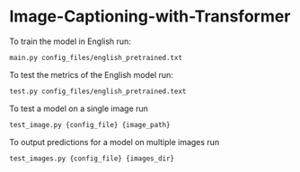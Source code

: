 # Image-Captioning-with-Transformer

To train the model in English run:
```bash
main.py config_files/english_pretrained.txt
```


To test the metrics of the English model run:
```bash
test.py config_files/english_pretrained.text
```


To test a model on a single image run 
```bash
test_image.py {config_file} {image_path}
```


To output predictions for a model on multiple images run
```bash
test_images.py {config_file} {images_dir}
